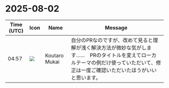 # 2025-08-02

|Time (UTC)|Icon|Name|Message|
|---|---|---|---|
|04:57|![](https://avatars.slack-edge.com/2023-11-11/6180804843906_ec36242e3b721d6c30e9_72.png)|Koutaro Mukai|自分のPRなのですが、改めて見ると理解が浅く解決方法が微妙な気がします……　PRのタイトルを変えてローカルテーマの例だけ使っていただいて、修正は一度ご確認いただいたほうがいいと思います。|
